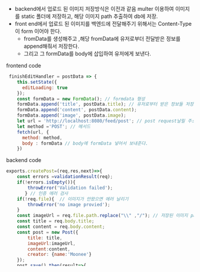 

- backend에서 업로드 된 이미지 저장방식은 이전과 같음 multer 이용하여 이미지를 static 폴더에 저장하고, 해당 이미지 path 추출하여 db에 저장.
- front end에서 업로드 된 이미지를 백엔드에 전달해주기 위해서는 Content-Type이 form 이어야 한다.
  - fromData를 생성해주고 ,해당 fromData에 유저로부더 전달받은 정보를 append해줘서 저장한다.
  - 그리고 그 formData를 body에 삽입하여 유저에게 보낸다.



frontend code 

```javascript
 finishEditHandler = postData => {
    this.setState({
      editLoading: true
    });
    const formData = new FormData(); // formdata 형성 
    formData.append('title', postData.title); // 유저로부터 받은 정보들 저장 
    formData.append('content', postData.content);
    formData.append('image', postData.image);
    let url = 'http://localhost:8080/feed/post'; // post request날릴 주소 
    let method ='POST'; // 메서드 
    fetch(url, {
      method: method,
      body : formData // body에 formData 넣어서 보내준다. 
    })
```





backend code

```javascript
exports.createPost=(req,res,next)=>{
    const errors =validationResult(req);
    if(!errors.isEmpty()){
        throwError('Validation failed');
       } // 인증 에러 검사
    if(!req.file){  // 이미지가 안왔으면 에러 날리기 
        throwError('no image provied');
    }
    const imageUrl = req.file.path.replace("\\" ,"/"); // 저장된 이미지 path 추출 --> db에 string으로 저장
    const title = req.body.title;  
    const content = req.body.content;
    const post = new Post({
        title: title,
        imageUrl:imageUrl,
        content:content,
        creator: {name:'Moonee'}
    });
    post.save().then(result=>{
        console.log(result);
        res.status(201).json({
            message:'post created successfully',
            post: result
        })
    }).catch(err=>{errorHandling(err)});
}

```





